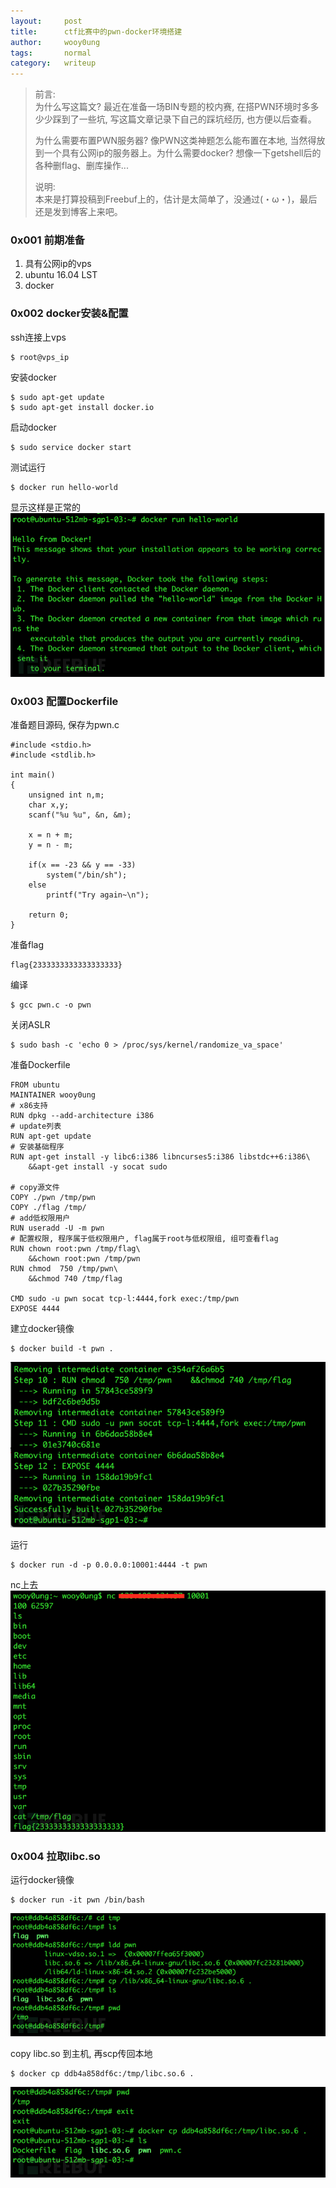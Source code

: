 ```yaml
---
layout:     post
title:      ctf比赛中的pwn-docker环境搭建
author:     wooy0ung
tags: 		normal
category:  	writeup
---
```



>前言:   
>为什么写这篇文? 最近在准备一场BIN专题的校内赛, 在搭PWN环境时多多少少踩到了一些坑, 写这篇文章记录下自己的踩坑经历, 也方便以后查看。  
>  
>为什么需要布置PWN服务器? 像PWN这类神题怎么能布置在本地, 当然得放到一个具有公网ip的服务器上。为什么需要docker? 想像一下getshell后的各种删flag、删库操作...  
>  
>说明:  
>本来是打算投稿到Freebuf上的，估计是太简单了，没通过(・ω・)，最后还是发到博客上来吧。  
<!-- more -->


### 0x001 前期准备

1. 具有公网ip的vps
2. ubuntu 16.04 LST
3. docker


### 0x002 docker安装&配置

ssh连接上vps
```
$ root@vps_ip
```

安装docker
```
$ sudo apt-get update
$ sudo apt-get install docker.io
```

启动docker
```
$ sudo service docker start
```

测试运行
```
$ docker run hello-world
```

显示这样是正常的
![](/assets/img/writeup/2018-01-16-ctf-pwn-docker/0x001.png)


### 0x003 配置Dockerfile

准备题目源码, 保存为pwn.c
```
#include <stdio.h>
#include <stdlib.h>

int main()
{
	unsigned int n,m;
	char x,y;
	scanf("%u %u", &n, &m);

	x = n + m;
	y = n - m;

	if(x == -23 && y == -33)
		system("/bin/sh");
	else
		printf("Try again~\n");

	return 0;
}
```

准备flag
```
flag{2333333333333333333}
```

编译
```
$ gcc pwn.c -o pwn
```

关闭ASLR
```
$ sudo bash -c 'echo 0 > /proc/sys/kernel/randomize_va_space'
```

准备Dockerfile
```
FROM ubuntu
MAINTAINER wooy0ung
# x86支持
RUN dpkg --add-architecture i386
# update列表
RUN apt-get update
# 安装基础程序
RUN apt-get install -y libc6:i386 libncurses5:i386 libstdc++6:i386\
    &&apt-get install -y socat sudo

# copy源文件
COPY ./pwn /tmp/pwn
COPY ./flag	/tmp/
# add低权限用户
RUN useradd -U -m pwn
# 配置权限, 程序属于低权限用户, flag属于root与低权限组, 组可查看flag
RUN chown root:pwn /tmp/flag\
    &&chown root:pwn /tmp/pwn
RUN chmod  750 /tmp/pwn\
    &&chmod 740 /tmp/flag

CMD sudo -u pwn socat tcp-l:4444,fork exec:/tmp/pwn
EXPOSE 4444
```

建立docker镜像
```
$ docker build -t pwn .
```
![](/assets/img/writeup/2018-01-16-ctf-pwn-docker/0x002.png)

运行
```
$ docker run -d -p 0.0.0.0:10001:4444 -t pwn
```

nc上去
![](/assets/img/writeup/2018-01-16-ctf-pwn-docker/0x003.png)


### 0x004 拉取libc.so

运行docker镜像
```
$ docker run -it pwn /bin/bash
```
![](/assets/img/writeup/2018-01-16-ctf-pwn-docker/0x004.png)

copy libc.so 到主机, 再scp传回本地
```
$ docker cp ddb4a858df6c:/tmp/libc.so.6 .
```

![](/assets/img/writeup/2018-01-16-ctf-pwn-docker/0x005.png)
